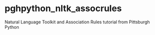 pghpython_nltk_assocrules
=========================

Natural Language Toolkit and Association Rules tutorial from Pittsburgh Python
